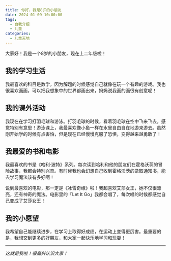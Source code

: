 ```yaml
---
title: 你好，我是8岁的小朋友
date: 2024-01-09 10:00:00
tags:
  - 自我介绍
  - 儿童
categories:
  - 儿童天地
---
```


大家好！我是一个8岁的小朋友，现在上二年级啦！

## 我的学习生活

我最喜欢的科目是数学，因为解题的时候感觉自己就像在玩一个有趣的游戏。我也很喜欢画画，可以把我想象中的世界都画出来，妈妈说我画的画很有创意呢！

## 我的课外活动

我现在在学习打羽毛球和游泳。打羽毛球的时候，看着羽毛球在空中飞来飞去，感觉特别有意思！游泳课上，我最喜欢像小鱼一样在水里自由自在地游来游去。虽然刚开始学的时候有点害怕，但是现在已经慢慢克服了恐惧，变得越来越勇敢了！

## 我最爱的书和电影

我最喜欢的书是《哈利·波特》系列。每次读到哈利和他的朋友们在霍格沃茨的冒险故事，我都会特别兴奋。有时候我也会幻想自己收到霍格沃茨的录取通知书，能去学习魔法该有多好啊！

说到最喜欢的电影，那一定是《冰雪奇缘》啦！我超喜欢艾莎女王，她不仅很漂亮，还有神奇的魔法。电影里的「Let It Go」我都会唱了，每次唱的时候都感觉自己变成了艾莎女王！

## 我的小愿望

我希望自己能继续进步，在学习上取得好成绩，在运动上变得更厉害。最重要的是，我想交到更多的好朋友，和大家一起快乐地学习和玩耍！

---

*这就是我啦！很高兴认识大家！*